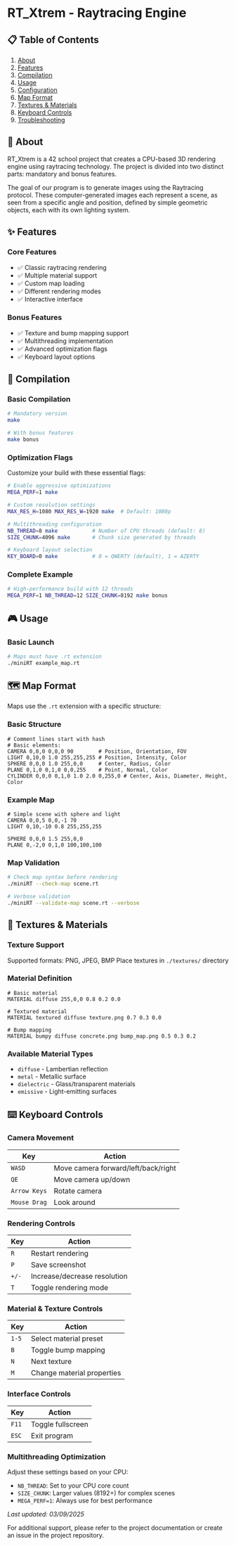 # RT_Xtrem - Raytracing Engine

## 📋 Table of Contents
1. [About](#-about)
2. [Features](#-features)
3. [Compilation](#-compilation)
4. [Usage](#-usage)
5. [Configuration](#-configuration)
6. [Map Format](#-map-format)
7. [Textures & Materials](#-textures--materials)
8. [Keyboard Controls](#-keyboard-controls)
9. [Troubleshooting](#-troubleshooting)

## 🚀 About

RT_Xtrem is a 42 school project that creates a CPU-based 3D rendering engine using raytracing technology. The project is divided into two distinct parts: mandatory and bonus features.

The goal of our program is to generate images using the Raytracing protocol. These computer-generated images each represent a scene, as seen from a specific angle and position, defined by simple geometric objects, each with its own lighting system.

## ✨ Features

### Core Features
- ✅ Classic raytracing rendering
- ✅ Multiple material support
- ✅ Custom map loading
- ✅ Different rendering modes
- ✅ Interactive interface

### Bonus Features
- ✅ Texture and bump mapping support
- ✅ Multithreading implementation
- ✅ Advanced optimization flags
- ✅ Keyboard layout options

## 🔧 Compilation

### Basic Compilation
```bash
# Mandatory version
make

# With bonus features
make bonus
```

### Optimization Flags
Customize your build with these essential flags:

```bash
# Enable aggressive optimizations
MEGA_PERF=1 make

# Custom resolution settings
MAX_RES_H=1080 MAX_RES_W=1920 make  # Default: 1080p

# Multithreading configuration
NB_THREAD=8 make           # Number of CPU threads (default: 8)
SIZE_CHUNK=4096 make       # Chunk size generated by threads

# Keyboard layout selection
KEY_BOARD=0 make           # 0 = QWERTY (default), 1 = AZERTY
```

### Complete Example
```bash
# High-performance build with 12 threads
MEGA_PERF=1 NB_THREAD=12 SIZE_CHUNK=8192 make bonus
```

## 🎮 Usage

### Basic Launch
```bash
# Maps must have .rt extension
./miniRT example_map.rt
```
## 🗺️ Map Format

Maps use the `.rt` extension with a specific structure:

### Basic Structure
```
# Comment lines start with hash
# Basic elements:
CAMERA 0,0,0 0,0,0 90        # Position, Orientation, FOV
LIGHT 0,10,0 1.0 255,255,255 # Position, Intensity, Color
SPHERE 0,0,0 1.0 255,0,0     # Center, Radius, Color
PLANE 0,1,0 0,1,0 0,0,255    # Point, Normal, Color
CYLINDER 0,0,0 0,1,0 1.0 2.0 0,255,0 # Center, Axis, Diameter, Height, Color
```

### Example Map
```
# Simple scene with sphere and light
CAMERA 0,0,5 0,0,-1 70
LIGHT 0,10,-10 0.8 255,255,255

SPHERE 0,0,0 1.5 255,0,0
PLANE 0,-2,0 0,1,0 100,100,100
```

### Map Validation
```bash
# Check map syntax before rendering
./miniRT --check-map scene.rt

# Verbose validation
./miniRT --validate-map scene.rt --verbose
```

## 🎨 Textures & Materials

### Texture Support
Supported formats: PNG, JPEG, BMP
Place textures in `./textures/` directory

### Material Definition
```
# Basic material
MATERIAL diffuse 255,0,0 0.8 0.2 0.0

# Textured material
MATERIAL textured diffuse texture.png 0.7 0.3 0.0

# Bump mapping
MATERIAL bumpy diffuse concrete.png bump_map.png 0.5 0.3 0.2
```

### Available Material Types
- `diffuse` - Lambertian reflection
- `metal` - Metallic surface
- `dielectric` - Glass/transparent materials
- `emissive` - Light-emitting surfaces

## ⌨️ Keyboard Controls

### Camera Movement
| Key | Action |
|-----|--------|
| `WASD` | Move camera forward/left/back/right |
| `QE` | Move camera up/down |
| `Arrow Keys` | Rotate camera |
| `Mouse Drag` | Look around |

### Rendering Controls
| Key | Action |
|-----|--------|
| `R` | Restart rendering |
| `P` | Save screenshot |
| `+/-` | Increase/decrease resolution |
| `T` | Toggle rendering mode |

### Material & Texture Controls
| Key | Action |
|-----|--------|
| `1-5` | Select material preset |
| `B` | Toggle bump mapping |
| `N` | Next texture |
| `M` | Change material properties |

### Interface Controls
| Key | Action |
|-----|--------|
| `F11` | Toggle fullscreen |
| `ESC` | Exit program |

### Multithreading Optimization
Adjust these settings based on your CPU:
- `NB_THREAD`: Set to your CPU core count
- `SIZE_CHUNK`: Larger values (8192+) for complex scenes
- `MEGA_PERF=1`: Always use for best performance

*Last updated: 03/09/2025*

For additional support, please refer to the project documentation or create an issue in the project repository.
